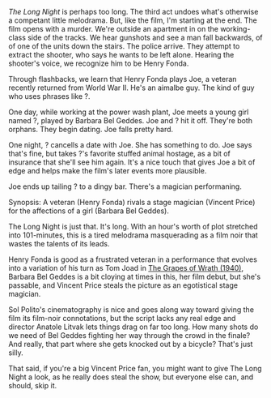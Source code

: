 _The Long Night_ is perhaps too long. The third act undoes what's otherwise a competant little melodrama. But, like the film, I'm starting at the end. The film opens with a murder. We're outside an apartment in on the working-class side of the tracks. We hear gunshots and see a man fall backwards, of of one of the units down the stairs. The police arrive. They attempt to extract the shooter, who says he wants to be left alone. Hearing the shooter's voice, we recognize him to be Henry Fonda. 

Through flashbacks, we learn that Henry Fonda plays Joe, a veteran recently returned from World War II. He's an aimalbe guy. The kind of guy who uses phrases like ?. 

One day, while working at the power wash plant, Joe meets a young girl named ?, played by Barbara Bel Geddes. Joe and ? hit it off. They're both orphans. They begin dating. Joe falls pretty hard.

One night, ? cancells a date with Joe. She has something to do. Joe says that's fine, but takes ?'s favorite stuffed animal hostage, as a bit of insurance that she'll see him again. It's a nice touch that gives Joe a bit of edge and helps make the film's later events more plausible.

Joe ends up tailing ? to a dingy bar. There's a magician performaning. 



Synopsis: A veteran (Henry Fonda) rivals a stage magician (Vincent Price) for the affections of a girl (Barbara Bel Geddes).

The Long Night is just that. It's long. With an hour's worth of plot stretched into 101-minutes, this is a tired melodrama masquerading as a film noir that wastes the talents of its leads.

Henry Fonda is good as a frustrated veteran in a performance that evolves into a variation of his turn as Tom Joad in <a href="/browse/reviews/the-grapes-of-wrath-1940/">The Grapes of Wrath (1940)</a>, Barbara Bel Geddes is a bit cloying at times in this, her film debut, but she's passable, and Vincent Price steals the picture as an egotistical stage magician.

Sol Polito's cinematography is nice and goes along way toward giving the film its film-noir connotations, but the script lacks any real edge and director Anatole Litvak lets things drag on far too long. How many shots do we need of Bel Geddes fighting her way through the crowd in the finale? And really, that part where she gets knocked out by a bicycle? That's just silly.

That said, if you're a big Vincent Price fan, you might want to give The Long Night a look, as he really does steal the show, but everyone else can, and should, skip it. 
